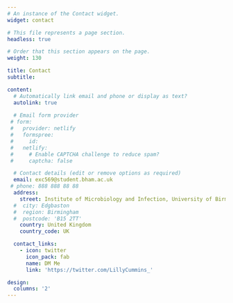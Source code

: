 ```yaml
---
# An instance of the Contact widget.
widget: contact

# This file represents a page section.
headless: true

# Order that this section appears on the page.
weight: 130

title: Contact
subtitle:

content:
  # Automatically link email and phone or display as text?
  autolink: true
  
  # Email form provider
 # form:
 #   provider: netlify
 #   formspree:
 #     id:
 #   netlify:
 #     # Enable CAPTCHA challenge to reduce spam?
 #     captcha: false

  # Contact details (edit or remove options as required)
  email: exc569@student.bham.ac.uk
 # phone: 888 888 88 88
  address:
    street: Institute of Microbiology and Infection, University of Birmingham
  #  city: Edgbaston
  #  region: Birmingham
  #  postcode: 'B15 2TT'
    country: United Kingdom
    country_code: UK

  contact_links:
    - icon: twitter
      icon_pack: fab
      name: DM Me
      link: 'https://twitter.com/LillyCummins_'

design:
  columns: '2'
---
```

